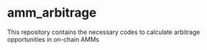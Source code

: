 # amm_arbitrage
This repository contains the necessary codes to calculate arbitrage opportunities in on-chain AMMs
